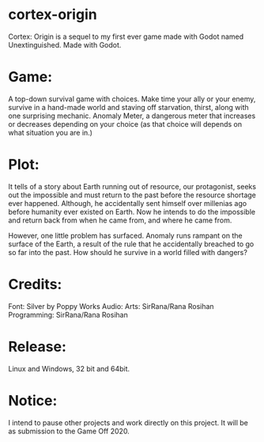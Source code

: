 # cortex-origin
Cortex: Origin is a sequel to my first ever game made with Godot named Unextinguished. Made with Godot. 

# Game:
A top-down survival game with choices. Make time your ally or your enemy, survive in a hand-made world and staving off starvation, thirst, along with one surprising mechanic. Anomaly Meter, a dangerous meter that increases or decreases depending on your choice (as that choice will depends on what situation you are in.)

# Plot:
It tells of a story about Earth running out of resource, our protagonist, seeks out the impossible and must return to the past before the resource shortage ever happened. Although, he accidentally sent himself over millenias ago before humanity ever existed on Earth. Now he intends to do the impossible and return back from when he came from, and where he came from.

However, one little problem has surfaced. Anomaly runs rampant on the surface of the Earth, a result of the rule that he accidentally breached to go so far into the past. How should he survive in a world filled with dangers?

# Credits:
Font: Silver by Poppy Works
Audio:
Arts: SirRana/Rana Rosihan
Programming: SirRana/Rana Rosihan

# Release:
Linux and Windows, 32 bit and 64bit.

# Notice:
I intend to pause other projects and work directly on this project.
It will be as submission to the Game Off 2020.
